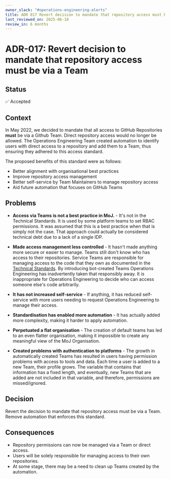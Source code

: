 ```yaml
---
owner_slack: "#operations-engineering-alerts"
title: ADR 017 Revert decision to mandate that repository access must be via a Team
last_reviewed_on: 2025-06-18
review_in: 6 months
---
```


# ADR-017: Revert decision to mandate that repository access must be via a Team

## Status

✅ Accepted

## Context

In May 2022, we decided to mandate that all access to GitHub Repositories **must** be via a Github Team. Direct repository access would no longer be allowed. The Operations Engineering Team created automation to identify users with direct access to a repository and add them to a Team, thus ensuring they adhered to this access standard.

The proposed benefits of this standard were as follows:

- Better alignment with organisational best practices
- Improve repository access management
- Better self-service by Team Maintainers to manage repository access
- Aid future automation that focuses on GitHub Teams

## Problems

- **Access via Teams is not a best practice in MoJ.** - It's not in the Technical Standards. It is used by some platform teams to set RBAC permissions. It was assumed that this is a best practice when that is simply not the case. That approach could actually be considered technical debt due to a lack of a single IDP.

- **Made access management less controlled** - It hasn't made anything more secure or easier to manage. Teams still don't know who has access to their repositories. Service Teams are responsible for managing access to the code that they own as documented in the [Technical Standards](https://user-guide.operations-engineering.service.justice.gov.uk/documentation/information/storing-source-code.html#github). By introducing bot-created Teams Operations Engineering has inadvertently taken that responsibly away. It is inappropriate for Operations Engineering to decide who can access someone else's code arbitrarily.

- **It has not increased self-service** - If anything, it has reduced self-service with more users needing to request Operations Engineering to manage their access.

- **Standardisation has enabled more automation** - It has actually added more complexity, making it harder to apply automation.

- **Perpetuated a flat organisation** - The creation of default teams has led to an even flatter organisation, making it impossible to create any meaningful view of the MoJ Organisation.

- **Created problems with authentication to platforms** - The growth in automatically created Teams has resulted in users having permission problems with access to tools and data. Each time a user is added to a new Team, their profile grows. The variable that contains that information has a fixed length, and eventually, new Teams that are added are not included in that variable, and therefore, permissions are missed/ignored.

## Decision

Revert the decision to mandate that repository access must be via a Team. Remove automation that enforces this standard.

## Consequences

- Repository permissions can now be managed via a Team or direct access.
- Users will be solely responsible for managing access to their own repositories.
- At some stage, there may be a need to clean up Teams created by the automation.
